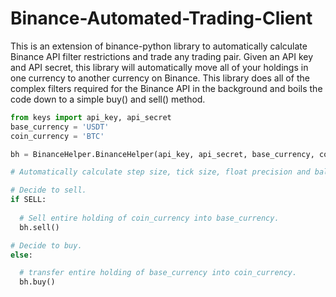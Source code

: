 # Binance-Automated-Trading-Client
This is an extension of binance-python library to automatically calculate Binance API filter restrictions and trade any trading pair. Given an API key and API secret, this library will automatically move all of your holdings in one currency to another currency on Binance. This library does all of the complex filters required for the Binance API in the background and boils the code down to a simple buy() and sell() method.

```python
from keys import api_key, api_secret
base_currency = 'USDT'
coin_currency = 'BTC'

bh = BinanceHelper.BinanceHelper(api_key, api_secret, base_currency, coin_currency)

# Automatically calculate step size, tick size, float precision and balance to work with API filters.

# Decide to sell.
if SELL:
  
  # Sell entire holding of coin_currency into base_currency.
  bh.sell()

# Decide to buy.
else:

  # transfer entire holding of base_currency into coin_currency.
  bh.buy()
```
